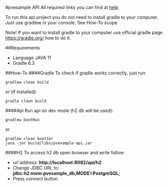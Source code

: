 #pvexample API
All required links you can find at [help](HELP.md)

To run this api project you do not need to install gradle to your computer.
Just use gradlew in your console. See How-To scope.

Note! If you want to install gradle to your computer use official gradle page https://gradle.org/ how to do it.

##Requirements
* Language JAVA 11
* Gradle 6.3

##How-To
####Gradle
To check if gradle works correctly, just run:
```
gradlew clean build
```
or (if installed):
```
gradle clean build
```

####Api
Run api on dev mode (h2 db will be used):
```
gradlew bootRun
```
or
```
gradlew clean bootJar
java -jar build/libs/pvexample-api.jar
```

####H2
To access h2 db open browser and write follow:
* url address: __http://localhost:8082/api/h2__
* Change JDBC URL to: __jdbc:h2:mem:pvexample_db;MODE=PostgreSQL;__
* Press connect button
